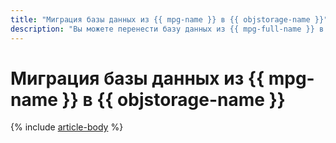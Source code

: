 ```yaml
---
title: "Миграция базы данных из {{ mpg-name }} в {{ objstorage-name }}"
description: "Вы можете перенести базу данных из {{ mpg-full-name }} в {{ objstorage-full-name }} с помощью сервиса {{ data-transfer-full-name }}."
---
```


# Миграция базы данных из {{ mpg-name }} в {{ objstorage-name }}

{% include [article-body](../../_tutorials/datatransfer/mpg-to-objstorage.md) %}